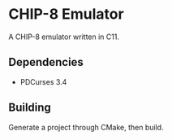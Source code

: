 # CHIP-8 Emulator

A CHIP-8 emulator written in C11.

## Dependencies

* PDCurses 3.4

## Building

Generate a project through CMake, then build.